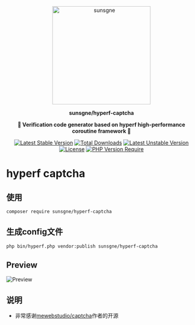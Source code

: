 <div align="center" style="border-radius: 50px">
    <img width="260px"  src="https://cdn.sunsgne.top/logo-i.png" alt="sunsgne">
</div>

**<p align="center">sunsgne/hyperf-captcha</p>**

**<p align="center">🐬 Verification code generator based on hyperf high-performance coroutine framework 🐬</p>**

<div align="center">

[![Latest Stable Version](http://poser.pugx.org/sunsgne/hyperf-captcha/v)](https://packagist.org/packages/sunsgne/hyperf-captcha)
[![Total Downloads](http://poser.pugx.org/sunsgne/hyperf-captcha/downloads)](https://packagist.org/packages/sunsgne/hyperf-captcha)
[![Latest Unstable Version](http://poser.pugx.org/sunsgne/hyperf-captcha/v/unstable)](https://packagist.org/packages/sunsgne/hyperf-captcha)
[![License](http://poser.pugx.org/sunsgne/hyperf-captcha/license)](https://packagist.org/packages/sunsgne/hyperf-captcha)
[![PHP Version Require](http://poser.pugx.org/sunsgne/hyperf-captcha/require/php)](https://packagist.org/packages/sunsgne/hyperf-captcha)

</div>

# hyperf  captcha 




## 使用
```bash
composer require sunsgne/hyperf-captcha
```
## 生成config文件

```bash
php bin/hyperf.php vendor:publish sunsgne/hyperf-captcha
```

## Preview
![Preview](https://image.ibb.co/kZxMLm/image.png)



## 说明
- 非常感谢[mewebstudio/captcha](https://github.com/mewebstudio/captcha)作者的开源
